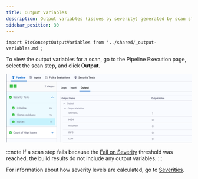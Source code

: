 ```yaml
---
title: Output variables
description: Output variables (issues by severity) generated by scan steps
sidebar_position: 30
---
```


```mdx-code-block
import StoConceptOutputVariables from '../shared/_output-variables.md';
```

<StoConceptOutputVariables />

To view the output variables for a scan, go to the Pipeline Execution page, select the scan step, and click **Output**. 

![output variables for a scan](../static/output-variables-in-ui.png)

:::note
If a scan step fails because the [Fail on Severity](./fail-pipelines-by-severity.md) threshold was reached, the build results do not include any output variables. 
:::

For information about how severity levels are calculated, go to [Severities](./severities.md).